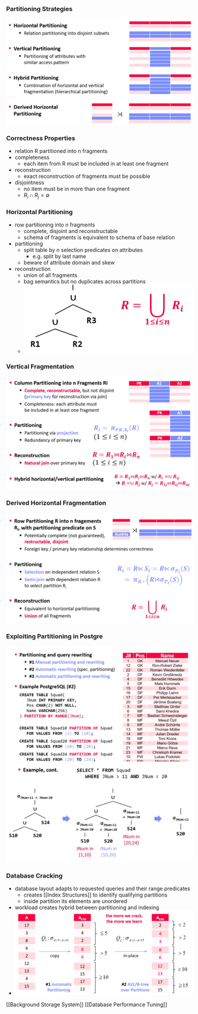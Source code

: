 ### Partitioning Strategies
![](../../../z_images/Pasted%20image%2020220507104748.png)

### Correctness Properties
+ relation R partitioned into n fragments
+ completeness
	+ each item from R must be included in at least one fragment
+ reconstruction
	+ exact reconstruction of fragments must be possible
+ disjointness
	+ no item must be in more than one fragment
	+ $R_i∩R_j=∅$

### Horizontal Partitioning
+ row partitioning into n fragments
	+ complete, disjoint and reconstructable
	+ schema of fragments is equivalent to schema of base relation
+ partitioning
	+ split table by n selection predicates on attributes
		+ e.g. split by last name
	+ beware of attribute domain and skew	
+ reconstruction
	+ union of all fragments
	+ bag semantics but no duplicates across partitions
	+ ![](../../../z_images/Pasted%20image%2020220507105522.png)

### Vertical Fragmentation
![](../../../z_images/Pasted%20image%2020220507105737.png)

### Derived Horizontal Fragmentation
![](../../../z_images/Pasted%20image%2020220507105901.png)

### Exploiting Partitioning in Postgre
![](../../../z_images/Pasted%20image%2020220507112231.png)
![](../../../z_images/Pasted%20image%2020220507112555.png)

### Database Cracking
+ database layout adapts to requested queries and their range predicates
	+ creates [[Index Structures]] to identify qualifying partitions
	+ inside partition its elements are unordered
+ workload creates hybrid between partitioning and indexing
+ ![](../../../z_images/Pasted%20image%2020220507112812.png)

[[Background Storage System]] [[Database Performance Tuning]]